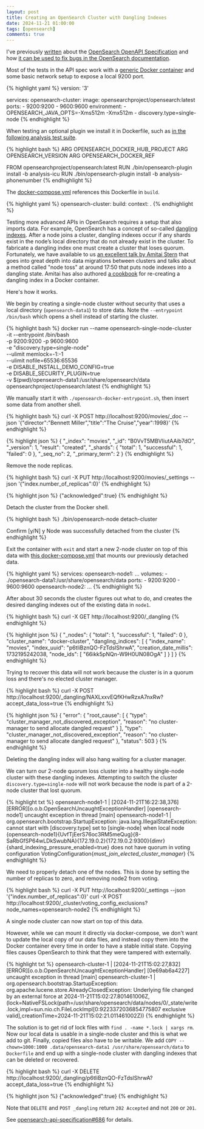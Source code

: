 ```yaml
---
layout: post
title: Creating an OpenSearch Cluster with Dangling Indexes
date: 2024-11-21 01:00:00
tags: [opensearch]
comments: true
---
```

I've previously [written](/2024/07/02/using-opensearch-cat-api-response-formats.html) about the [OpenSearch OpenAPI Specification](https://github.com/opensearch-project/opensearch-api-specification) and how [it can be used to fix bugs in the OpenSearch documentation](/2024/07/12/fixing-bugs-in-opensearch-api-documentation-using-api-spec-tests.html).

Most of the tests in the API spec work with a [generic Docker container](https://github.com/opensearch-project/opensearch-api-specification/blob/main/tests/default/docker-compose.yml) and some basic network setup to expose a local 9200 port.

{% highlight yaml %}
version: '3'

services:
  opensearch-cluster:
    image: opensearchproject/opensearch:latest
    ports:
      - 9200:9200
      - 9600:9600
    environment:
      - OPENSEARCH_JAVA_OPTS=-Xms512m -Xmx512m
      - discovery.type=single-node
{% endhighlight %}

When testing an optional plugin we install it in Dockerfile, such as [in the following analysis test suite](https://github.com/opensearch-project/opensearch-api-specification/tree/main/tests/plugins/analysis).

{% highlight bash %}
ARG OPENSEARCH_DOCKER_HUB_PROJECT
ARG OPENSEARCH_VERSION
ARG OPENSEARCH_DOCKER_REF

FROM opensearchproject/opensearch:latest
RUN ./bin/opensearch-plugin install -b analysis-icu
RUN ./bin/opensearch-plugin install -b analysis-phonenumber
{% endhighlight %}

The [docker-compose.yml](https://github.com/opensearch-project/opensearch-api-specification/blob/main/tests/plugins/analysis/docker-compose.yml) references this Dockerfile in `build`.

{% highlight yaml %}
  opensearch-cluster:
    build:
      context: .
{% endhighlight %}

Testing more advanced APIs in OpenSearch requires a setup that also imports data. For example, OpenSearch has a concept of so-called [dangling indexes](https://opensearch.org/docs/latest/api-reference/index-apis/dangling-index/). After a node joins a cluster, dangling indexes occur if any shards exist in the node’s local directory that do not already exist in the cluster. To fabricate a dangling index one must create a cluster that loses quorum. Fortunately, we have available to us [an excellent talk by Amitai Stern](https://www.youtube.com/watch?v=SWjCq0xTN7w) that goes into great depth into data migrations between clusters and talks about a method called "node toss" at around 17:50 that puts node indexes into a dangling state. Amitai has also authored [a cookbook](https://github.com/opensearch-project/opensearch-api-specification/blob/20b3b04dd6a998929e01e6494d4ac897ac36eaff/tests/dangling/.data/README.md) for re-creating a dangling index in a Docker container. 

Here's how it works.

We begin by creating a single-node cluster without security that uses a local directory (`opensearch-data1`) to store data. Note the `--entrypoint /bin/bash` which opens a shell instead of starting the cluster.

{% highlight bash %}
docker run --name opensearch-single-node-cluster\
  -it --entrypoint /bin/bash \
  -p 9200:9200 -p 9600:9600 \
  -e "discovery.type=single-node" \
  --ulimit memlock=-1:-1 \
  --ulimit nofile=65536:65536 \
  -e DISABLE_INSTALL_DEMO_CONFIG=true \
  -e DISABLE_SECURITY_PLUGIN=true \
  -v $(pwd)/opensearch-data1:/usr/share/opensearch/data \
  opensearchproject/opensearch:latest
{% endhighlight %}

We manually start it with `./opensearch-docker-entrypoint.sh`, then insert some data from another shell.

{% highlight bash %}
curl -X POST http://localhost:9200/movies/_doc --json '{"director":"Bennett Miller","title":"The Cruise","year":1998}'
{% endhighlight %}

{% highlight json %}
{
  "_index": "movies",
  "_id": "B0VvT5MBVIiutAAib7dO",
  "_version": 1,
  "result": "created",
  "_shards": {
    "total": 1,
    "successful": 1,
    "failed": 0
  },
  "_seq_no": 2,
  "_primary_term": 2
}
{% endhighlight %}

Remove the node replicas.

{% highlight bash %}
curl -X PUT  http://localhost:9200/movies/_settings --json '{"index.number_of_replicas":0}'
{% endhighlight %}

{% highlight json %}
{"acknowledged":true}
{% endhighlight %}

Detach the cluster from the Docker shell.

{% highlight bash %}
./bin/opensearch-node detach-cluster

Confirm [y/N] y
Node was successfully detached from the cluster
{% endhighlight %}

Exit the container with `exit` and start a new 2-node cluster on top of this data with [this docker-compose.yml](https://github.com/opensearch-project/opensearch-api-specification/blob/20b3b04dd6a998929e01e6494d4ac897ac36eaff/tests/dangling/.data/docker-compose.yml) that mounts our previously detached data.

{% highlight yaml %}
services:
  opensearch-node1:
    ...
    volumes:
      - ./opensearch-data1:/usr/share/opensearch/data
    ports:
      - 9200:9200
      - 9600:9600
  opensearch-node2:
    ...
{% endhighlight %}

After about 30 seconds the cluster figures out what to do, and creates the desired dangling indexes out of the existing data in `node1`.

{% highlight bash %}
curl -X GET http://localhost:9200/_dangling
{% endhighlight %}

{% highlight json %}
{
  "_nodes": {
    "total": 1,
    "successful": 1,
    "failed": 0
  },
  "cluster_name": "docker-cluster",
  "dangling_indices": [
    {
      "index_name": "movies",
      "index_uuid": "p6tliBznQO-FzTdslShrwA",
      "creation_date_millis": 1732195242038,
      "node_ids": [
        "66ikk5pNQn-W9H0UN08OgA"
      ]
    }
  ]
}
{% endhighlight %}

Trying to recover this data will not work because the cluster is in a quorum loss and there's no elected cluster manager.

{% highlight bash %}
curl -X POST http://localhost:9200/_dangling/NAXLxxvEQfKHwRzxA7nxRw?accept_data_loss=true
{% endhighlight %}

{% highlight json %}
{
  "error": {
    "root_cause": [
      {
        "type": "cluster_manager_not_discovered_exception",
        "reason": "no cluster-manager to send allocate dangled request"
      }
    ],
    "type": "cluster_manager_not_discovered_exception",
    "reason": "no cluster-manager to send allocate dangled request"
  },
  "status": 503
}
{% endhighlight %}

Deleting the dangling index will also hang waiting for a cluster manager. 

We can turn our 2-node quorum loss cluster into a healthy single-node cluster with these dangling indexes. Attempting to switch the cluster `discovery.type=single-node` will not work because the node is part of a 2-node cluster that lost quorum. 

{% highlight txt %}
opensearch-node1-1  | [2024-11-21T16:22:38,376][ERROR][o.o.b.OpenSearchUncaughtExceptionHandler] [opensearch-node1] uncaught exception in thread [main]
opensearch-node1-1  | org.opensearch.bootstrap.StartupException: java.lang.IllegalStateException: cannot start with [discovery.type] set to [single-node] when local node {opensearch-node1}{UvfTjEerS76oc3RM5meQug}{8-SaRbGfSP64wLDkSwubNA}{172.19.0.2}{172.19.0.2:9300}{dimr}{shard_indexing_pressure_enabled=true} does not have quorum in voting configuration VotingConfiguration{_must_join_elected_cluster_manager_}
{% endhighlight %}

We need to properly detach one of the nodes. This is done by setting the number of replicas to zero, and removing node2 from voting.

{% highlight bash %}
curl -X PUT  http://localhost:9200/_settings --json '{"index.number_of_replicas":0}'
curl -X POST http://localhost:9200/_cluster/voting_config_exclusions?node_names=opensearch-node2
{% endhighlight %}

A single node cluster can now start on top of this data.

However, while we can mount it directly via docker-compose, we don't want to update the local copy of our data files, and instead copy them into the Docker container every time in order to have a stable initial state. Copying files causes OpenSearch to think that they were tampered with externally.

{% highlight txt %}
opensearch-cluster-1  | [2024-11-21T15:02:27,832][ERROR][o.o.b.OpenSearchUncaughtExceptionHandler] [0e69ab6a4227] uncaught exception in thread [main]
opensearch-cluster-1  | org.opensearch.bootstrap.StartupException: org.apache.lucene.store.AlreadyClosedException: Underlying file changed by an external force at 2024-11-21T15:02:27.801461006Z, (lock=NativeFSLock(path=/usr/share/opensearch/data/nodes/0/_state/write.lock,impl=sun.nio.ch.FileLockImpl[0:9223372036854775807 exclusive valid],creationTime=2024-11-21T15:02:21.011461002Z))
{% endhighlight %}

The solution is to get rid of lock files with `find . -name *.lock | xargs rm`. Now our local data is usable in a single-node cluster and this is what we add to git. Finally, copied files also have to be writable. We add `COPY --chown=1000:1000 .data/opensearch-data1 /usr/share/opensearch/data` to `Dockerfile` and end up with a single-node cluster with dangling indexes that can be deleted or recovered.

{% highlight bash %}
curl -X DELETE http://localhost:9200/_dangling/p6tliBznQO-FzTdslShrwA?accept_data_loss=true
{% endhighlight %}

{% highlight json %}
{"acknowledged":true}
{% endhighlight %}

Note that `DELETE` and `POST _dangling` return `202 Accepted` and not `200` or `201`.

See [opensearch-api-specification#686](https://github.com/opensearch-project/opensearch-api-specification/pull/686) for details.
